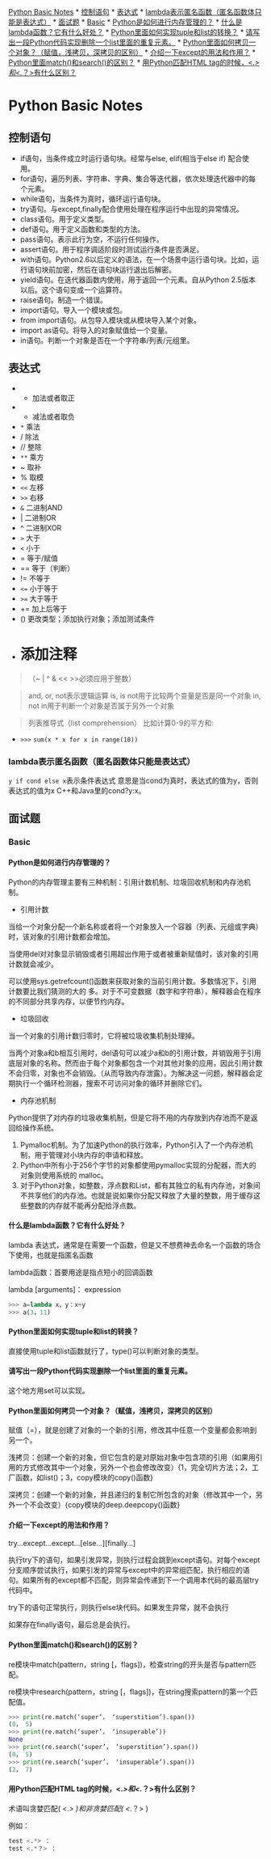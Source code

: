  [Python Basic Notes](#python-basic-notes)
	* [控制语句](#控制语句)
	* [表达式](#表达式)
		* [lambda表示匿名函数（匿名函数体只能是表达式）](#lambda表示匿名函数匿名函数体只能是表达式)
	* [面试题](#面试题)
		* [Basic](#basic)
			* [Python是如何进行内存管理的？](#python是如何进行内存管理的)
			* [什么是lambda函数？它有什么好处？](#什么是lambda函数它有什么好处)
			* [Python里面如何实现tuple和list的转换？](#python里面如何实现tuple和list的转换)
			* [请写出一段Python代码实现删除一个list里面的重复元素。](#请写出一段python代码实现删除一个list里面的重复元素)
			* [Python里面如何拷贝一个对象？（赋值，浅拷贝，深拷贝的区别）](#python里面如何拷贝一个对象赋值浅拷贝深拷贝的区别)
			* [介绍一下except的用法和作用？](#介绍一下except的用法和作用)
			* [Python里面match()和search()的区别？](#python里面match和search的区别)
			* [用Python匹配HTML tag的时候，<.*>和<.*？>有什么区别？](#用python匹配html-tag的时候和有什么区别)

# Python Basic Notes

## 控制语句

- if语句，当条件成立时运行语句块。经常与else, elif(相当于else if) 配合使用。
- for语句，遍历列表、字符串、字典、集合等迭代器，依次处理迭代器中的每个元素。
- while语句，当条件为真时，循环运行语句块。
- try语句。与except,finally配合使用处理在程序运行中出现的异常情况。
- class语句。用于定义类型。
- def语句。用于定义函数和类型的方法。
- pass语句。表示此行为空，不运行任何操作。
- assert语句。用于程序调适阶段时测试运行条件是否满足。
- with语句。Python2.6以后定义的语法，在一个场景中运行语句块。比如，运行语句块前加密，然后在语句块运行退出后解密。
- yield语句。在迭代器函数内使用，用于返回一个元素。自从Python 2.5版本以后。这个语句变成一个运算符。
- raise语句。制造一个错误。
- import语句。导入一个模块或包。
- from import语句。从包导入模块或从模块导入某个对象。
- import as语句。将导入的对象赋值给一个变量。
- in语句。判断一个对象是否在一个字符串/列表/元组里。

## 表达式

- +  加法或者取正
- -  减法或者取负
- `*`  乘法
- /  除法
- // 整除
- `**` 乘方
- ~  取补
- %  取模
- `<<` 左移
- `>>` 右移
- `&`  二进制AND
- |  二进制OR
- ^  二进制XOR
- `>`  大于
- `<`  小于
- =  等于/赋值
- == 等于（判断）
- != 不等于
- `<=` 小于等于
- `>=` 大于等于
- += 加上后等于
- () 更改类型；添加执行对象；添加测试条件
- #  添加注释
>（~  |  ^  &  <<  >>必须应用于整数）

> and, or, not表示逻辑运算
is, is not用于比较两个变量是否是同一个对象
in, not in用于判断一个对象是否属于另外一个对象

> 列表推导式（list comprehension）
比如计算0-9的平方和:

- `>>>` `sum(x * x for x in range(10))`

### lambda表示匿名函数（匿名函数体只能是表达式）


`y if cond else x`表示条件表达式
意思是当cond为真时，表达式的值为y，否则表达式的值为x
 C++和Java里的cond?y:x。

## 面试题

### Basic

#### Python是如何进行内存管理的？

Python的内存管理主要有三种机制：引用计数机制、垃圾回收机制和内存池机制。

- 引用计数

当给一个对象分配一个新名称或者将一个对象放入一个容器（列表、元组或字典）时，该对象的引用计数都会增加。

当使用del对对象显示销毁或者引用超出作用于或者被重新赋值时，该对象的引用计数就会减少。

可以使用sys.getrefcount()函数来获取对象的当前引用计数。多数情况下，引用计数要比我们猜测的大的 多。对于不可变数据（数字和字符串），解释器会在程序的不同部分共享内存，以便节约内存。

- 垃圾回收

当一个对象的引用计数归零时，它将被垃圾收集机制处理掉。

当两个对象a和b相互引用时，del语句可以减少a和b的引用计数，并销毁用于引用底层对象的名称。然而由于每个对象都包含一个对其他对象的应用，因此引用计数不会归零，对象也不会销毁。（从而导致内存泄露）。为解决这一问题，解释器会定期执行一个循环检测器，搜索不可访问对象的循环并删除它们。

- 内存池机制

Python提供了对内存的垃圾收集机制，但是它将不用的内存放到内存池而不是返回给操作系统。
1. Pymalloc机制。为了加速Python的执行效率，Python引入了一个内存池机制，用于管理对小块内存的申请和释放。
2. Python中所有小于256个字节的对象都使用pymalloc实现的分配器，而大的对象则使用系统的 malloc。
3. 对于Python对象，如整数，浮点数和List，都有其独立的私有内存池，对象间不共享他们的内存池。也就是说如果你分配又释放了大量的整数，用于缓存这些整数的内存就不能再分配给浮点数。

#### 什么是lambda函数？它有什么好处？

lambda 表达式，通常是在需要一个函数，但是又不想费神去命名一个函数的场合下使用，也就是指匿名函数

lambda函数：首要用途是指点短小的回调函数

lambda [arguments]： expression

```python
>>> a=lambda x，y：x+y
>>> a(3，11)
```

#### Python里面如何实现tuple和list的转换？

直接使用tuple和list函数就行了，type()可以判断对象的类型。

#### 请写出一段Python代码实现删除一个list里面的重复元素。

这个地方用set可以实现。

#### Python里面如何拷贝一个对象？（赋值，浅拷贝，深拷贝的区别）

赋值（=），就是创建了对象的一个新的引用，修改其中任意一个变量都会影响到另一个。

浅拷贝：创建一个新的对象，但它包含的是对原始对象中包含项的引用（如果用引用的方式修改其中一个对象，另外一个也会修改改变）{1，完全切片方法；2，工厂函数，如list()；3，copy模块的copy()函数}

深拷贝：创建一个新的对象，并且递归的复制它所包含的对象（修改其中一个，另外一个不会改变）{copy模块的deep.deepcopy()函数}

#### 介绍一下except的用法和作用？

try…except…except…[else…][finally…]

执行try下的语句，如果引发异常，则执行过程会跳到except语句。对每个except分支顺序尝试执行，如果引发的异常与except中的异常组匹配，执行相应的语句。如果所有的except都不匹配，则异常会传递到下一个调用本代码的最高层try代码中。

try下的语句正常执行，则执行else块代码。如果发生异常，就不会执行

如果存在finally语句，最后总是会执行。

#### Python里面match()和search()的区别？

re模块中match(pattern，string [，flags])，检查string的开头是否与pattern匹配。

re模块中research(pattern，string [，flags])，在string搜索pattern的第一个匹配值。

```python
>>> print(re.match(‘super’， ‘superstition’).span())
(0， 5)
>>> print(re.match(‘super’， ‘insuperable’))
None
>>> print(re.search(‘super’， ‘superstition’).span())
(0， 5)
>>> print(re.search(‘super’， ‘insuperable’).span())
(2， 7)
```

#### 用Python匹配HTML tag的时候，<.*>和<.*？>有什么区别？

术语叫贪婪匹配( <.*> )和非贪婪匹配( <.*？> )

例如：

```python
test <.*> ：
test <.*？> ：
```
